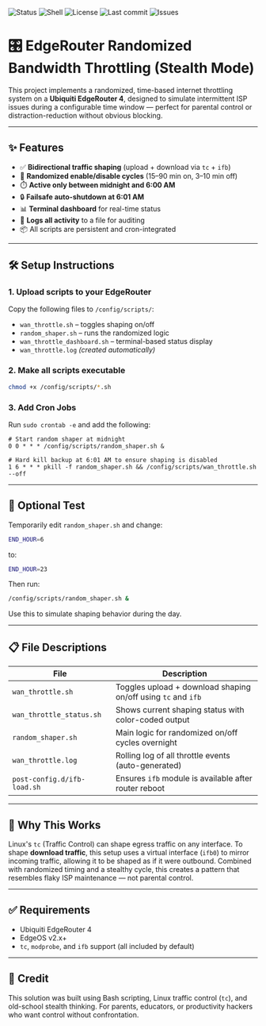 ![Status](https://img.shields.io/badge/status-maintained-brightgreen)
![Shell](https://img.shields.io/badge/made%20with-bash-blue)
![License](https://img.shields.io/github/license/kkmalek/EdgeRouter-Randomized-Bandwidth-Throttling)
![Last commit](https://img.shields.io/github/last-commit/kkmalek/EdgeRouter-Randomized-Bandwidth-Throttling)
![Issues](https://img.shields.io/github/issues/kkmalek/EdgeRouter-Randomized-Bandwidth-Throttling)

# 🎛️ EdgeRouter Randomized Bandwidth Throttling (Stealth Mode)

This project implements a randomized, time-based internet throttling system on a **Ubiquiti EdgeRouter 4**, designed to simulate intermittent ISP issues during a configurable time window — perfect for parental control or distraction-reduction without obvious blocking.

---

## ✨ Features

- ✅ **Bidirectional traffic shaping** (upload + download via `tc` + `ifb`)
- 🎲 **Randomized enable/disable cycles** (15–90 min on, 3–10 min off)
- ⏱️ **Active only between midnight and 6:00 AM**
- 🔒 **Failsafe auto-shutdown at 6:01 AM**
- 📊 **Terminal dashboard** for real-time status
- 📜 **Logs all activity** to a file for auditing
- 📦 All scripts are persistent and cron-integrated

---

## 🛠️ Setup Instructions

### 1. Upload scripts to your EdgeRouter

Copy the following files to `/config/scripts/`:

- `wan_throttle.sh` – toggles shaping on/off
- `random_shaper.sh` – runs the randomized logic
- `wan_throttle_dashboard.sh` – terminal-based status display
- `wan_throttle.log` *(created automatically)*

### 2. Make all scripts executable

```bash
chmod +x /config/scripts/*.sh
```

### 3. Add Cron Jobs

Run `sudo crontab -e` and add the following:

```cron
# Start random shaper at midnight
0 0 * * * /config/scripts/random_shaper.sh &

# Hard kill backup at 6:01 AM to ensure shaping is disabled
1 6 * * * pkill -f random_shaper.sh && /config/scripts/wan_throttle.sh --off
```

---

## 🧪 Optional Test

Temporarily edit `random_shaper.sh` and change:

```bash
END_HOUR=6
```

to:

```bash
END_HOUR=23
```

Then run:

```bash
/config/scripts/random_shaper.sh &
```

Use this to simulate shaping behavior during the day.

---

## 📋 File Descriptions

| File                          | Description                                               |
|-------------------------------|-----------------------------------------------------------|
| `wan_throttle.sh`             | Toggles upload + download shaping on/off using `tc` and `ifb` |
| `wan_throttle_status.sh`      | Shows current shaping status with color-coded output      |
| `random_shaper.sh`            | Main logic for randomized on/off cycles overnight         |
| `wan_throttle.log`            | Rolling log of all throttle events (auto-generated)       |
| `post-config.d/ifb-load.sh`   | Ensures `ifb` module is available after router reboot      |

---

## 🧠 Why This Works

Linux's `tc` (Traffic Control) can shape egress traffic on any interface. To shape **download traffic**, this setup uses a virtual interface (`ifb0`) to mirror incoming traffic, allowing it to be shaped as if it were outbound. Combined with randomized timing and a stealthy cycle, this creates a pattern that resembles flaky ISP maintenance — not parental control.

---

## ✅ Requirements

- Ubiquiti EdgeRouter 4
- EdgeOS v2.x+
- `tc`, `modprobe`, and `ifb` support (all included by default)

---

## 👏 Credit

This solution was built using Bash scripting, Linux traffic control (`tc`), and old-school stealth thinking. For parents, educators, or productivity hackers who want control without confrontation.
